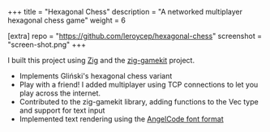 +++
title = "Hexagonal Chess"
description = "A networked multiplayer hexagonal chess game"
weight = 6

[extra]
repo = "https://github.com/leroycep/hexagonal-chess"
screenshot = "screen-shot.png"
+++

I built this project using [Zig][] and the [zig-gamekit][] project.

- Implements Gliński's hexagonal chess variant
- Play with a friend! I added multiplayer using TCP connections to let you play across the internet.
- Contributed to the zig-gamekit library, adding functions to the Vec type and support for text input
- Implemented text rendering using the [AngelCode font format](angelcode)

<!-- more -->

[Zig]: https://ziglang.org/
[zig-gamekit]: https://github.com/prime31/zig-gamekit
[angelcode]: http://www.angelcode.com/products/bmfont/
